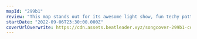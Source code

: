 ```yaml
---
mapId: "299b1"
review: "This map stands out for its awesome light show, fun techy patterns and smooth flow in all the difficulties!"
startDate: "2022-09-06T23:30:00.000Z"
coverUrlOverwrite: https://cdn.assets.beatleader.xyz/songcover-299b1-cover.jpg
---
```

